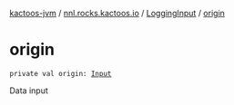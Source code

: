[kactoos-jvm](../../index.md) / [nnl.rocks.kactoos.io](../index.md) / [LoggingInput](index.md) / [origin](./origin.md)

# origin

`private val origin: `[`Input`](../../nnl.rocks.kactoos/-input/index.md)

Data input

